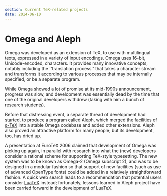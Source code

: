 ```yaml
---
section: Current TeX-related projects
date: 2014-06-10
---
```

# Omega and Aleph

Omega was developed as an extension of
TeX, to use with multilingual texts, expressed in a variety of
input encodings.  Omega uses 16-bit, Unicode-encoded, characters.  It
provides many innovative concepts, notably including the ''translation
process'' that takes a character stream and transforms it according to
various processes that may be internally specified, or be a separate
program.

While Omega showed a lot of promise at its mid-1990s announcement,
progress was slow, and development was essentially dead by the time
that one of the original developers withdrew (taking with him a bunch
of research students).

Before that distressing event, a separate thread of development had
started, to produce a program 
called Aleph, which merged the facilities of
[&epsilon;-TeX](FAQ-etex.md) into a stable Omega codebase and added other
extensions.  Aleph also proved an attractive platform for many people;
but its development, too, has dried up.

A presentation at EuroTeX 2006 claimed that development of Omega
was picking up again, in parallel with research into what the (new)
developers consider a rational scheme for supporting TeX-style
typesetting.  The new system was to be known as Omega-2
(Omega subscript 2), and was to be
designed in a modular fashion so that support of new facilities (such
as use of advanced OpenType fonts) could be added in a relatively
straightforward fashion.  A quick web search leads to a recommendation
that potential users consider [LuaTeX](FAQ-luatex.md) instead;
fortunately, lessons learned in Aleph project have been carried
forward in the development of LuaTeX.

